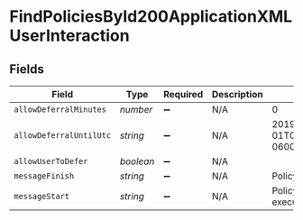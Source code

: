 # FindPoliciesById200ApplicationXMLUserInteraction


## Fields

| Field                        | Type                         | Required                     | Description                  | Example                      |
| ---------------------------- | ---------------------------- | ---------------------------- | ---------------------------- | ---------------------------- |
| `allowDeferralMinutes`       | *number*                     | :heavy_minus_sign:           | N/A                          | 0                            |
| `allowDeferralUntilUtc`      | *string*                     | :heavy_minus_sign:           | N/A                          | 2019-01-01T01:00:00.000-0600 |
| `allowUserToDefer`           | *boolean*                    | :heavy_minus_sign:           | N/A                          |                              |
| `messageFinish`              | *string*                     | :heavy_minus_sign:           | N/A                          | Policy completed             |
| `messageStart`               | *string*                     | :heavy_minus_sign:           | N/A                          | Policy is begining execution |